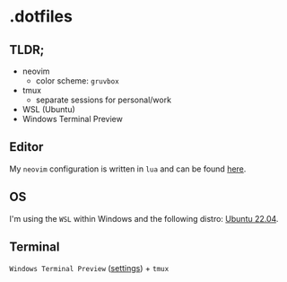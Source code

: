 # .dotfiles

## TLDR;

- neovim
  - color scheme: `gruvbox`
- tmux
  - separate sessions for personal/work
- WSL (Ubuntu)
- Windows Terminal Preview

## Editor

My `neovim` configuration is written in `lua` and can be found [here](https://github.com/timopruesse/.dotfiles/tree/main/home/.config/nvim).

## OS

I'm using the `WSL` within Windows and the following distro: [Ubuntu 22.04](https://apps.microsoft.com/store/detail/ubuntu-2204-lts/9PN20MSR04DW).

## Terminal

`Windows Terminal Preview` ([settings](https://github.com/timopruesse/.dotfiles/blob/main/terminal/settings.json)) + `tmux`
